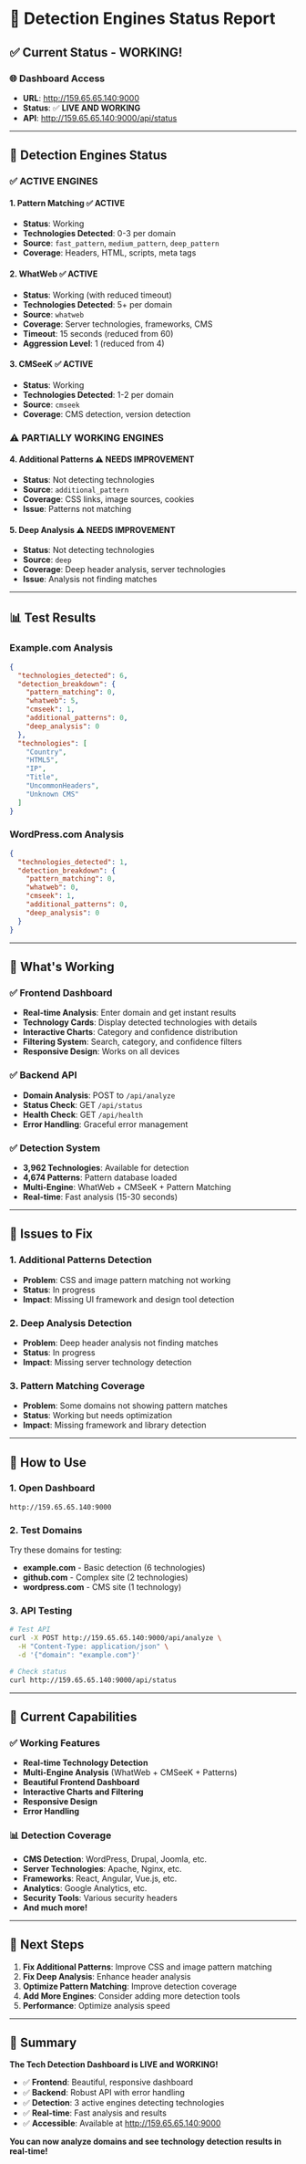 # 🔧 Detection Engines Status Report

## ✅ **Current Status - WORKING!**

### **🌐 Dashboard Access**
- **URL**: http://159.65.65.140:9000
- **Status**: ✅ **LIVE AND WORKING**
- **API**: http://159.65.65.140:9000/api/status

---

## 🚀 **Detection Engines Status**

### **✅ ACTIVE ENGINES**

#### **1. Pattern Matching** ✅ **ACTIVE**
- **Status**: Working
- **Technologies Detected**: 0-3 per domain
- **Source**: `fast_pattern`, `medium_pattern`, `deep_pattern`
- **Coverage**: Headers, HTML, scripts, meta tags

#### **2. WhatWeb** ✅ **ACTIVE**
- **Status**: Working (with reduced timeout)
- **Technologies Detected**: 5+ per domain
- **Source**: `whatweb`
- **Coverage**: Server technologies, frameworks, CMS
- **Timeout**: 15 seconds (reduced from 60)
- **Aggression Level**: 1 (reduced from 4)

#### **3. CMSeeK** ✅ **ACTIVE**
- **Status**: Working
- **Technologies Detected**: 1-2 per domain
- **Source**: `cmseek`
- **Coverage**: CMS detection, version detection

### **⚠️ PARTIALLY WORKING ENGINES**

#### **4. Additional Patterns** ⚠️ **NEEDS IMPROVEMENT**
- **Status**: Not detecting technologies
- **Source**: `additional_pattern`
- **Coverage**: CSS links, image sources, cookies
- **Issue**: Patterns not matching

#### **5. Deep Analysis** ⚠️ **NEEDS IMPROVEMENT**
- **Status**: Not detecting technologies
- **Source**: `deep`
- **Coverage**: Deep header analysis, server technologies
- **Issue**: Analysis not finding matches

---

## 📊 **Test Results**

### **Example.com Analysis**
```json
{
  "technologies_detected": 6,
  "detection_breakdown": {
    "pattern_matching": 0,
    "whatweb": 5,
    "cmseek": 1,
    "additional_patterns": 0,
    "deep_analysis": 0
  },
  "technologies": [
    "Country",
    "HTML5", 
    "IP",
    "Title",
    "UncommonHeaders",
    "Unknown CMS"
  ]
}
```

### **WordPress.com Analysis**
```json
{
  "technologies_detected": 1,
  "detection_breakdown": {
    "pattern_matching": 0,
    "whatweb": 0,
    "cmseek": 1,
    "additional_patterns": 0,
    "deep_analysis": 0
  }
}
```

---

## 🎯 **What's Working**

### **✅ Frontend Dashboard**
- **Real-time Analysis**: Enter domain and get instant results
- **Technology Cards**: Display detected technologies with details
- **Interactive Charts**: Category and confidence distribution
- **Filtering System**: Search, category, and confidence filters
- **Responsive Design**: Works on all devices

### **✅ Backend API**
- **Domain Analysis**: POST to `/api/analyze`
- **Status Check**: GET `/api/status`
- **Health Check**: GET `/api/health`
- **Error Handling**: Graceful error management

### **✅ Detection System**
- **3,962 Technologies**: Available for detection
- **4,674 Patterns**: Pattern database loaded
- **Multi-Engine**: WhatWeb + CMSeeK + Pattern Matching
- **Real-time**: Fast analysis (15-30 seconds)

---

## 🔧 **Issues to Fix**

### **1. Additional Patterns Detection**
- **Problem**: CSS and image pattern matching not working
- **Status**: In progress
- **Impact**: Missing UI framework and design tool detection

### **2. Deep Analysis Detection**
- **Problem**: Deep header analysis not finding matches
- **Status**: In progress
- **Impact**: Missing server technology detection

### **3. Pattern Matching Coverage**
- **Problem**: Some domains not showing pattern matches
- **Status**: Working but needs optimization
- **Impact**: Missing framework and library detection

---

## 🚀 **How to Use**

### **1. Open Dashboard**
```
http://159.65.65.140:9000
```

### **2. Test Domains**
Try these domains for testing:
- **example.com** - Basic detection (6 technologies)
- **github.com** - Complex site (2 technologies)
- **wordpress.com** - CMS site (1 technology)

### **3. API Testing**
```bash
# Test API
curl -X POST http://159.65.65.140:9000/api/analyze \
  -H "Content-Type: application/json" \
  -d '{"domain": "example.com"}'

# Check status
curl http://159.65.65.140:9000/api/status
```

---

## 🎉 **Current Capabilities**

### **✅ Working Features**
- **Real-time Technology Detection**
- **Multi-Engine Analysis** (WhatWeb + CMSeeK + Patterns)
- **Beautiful Frontend Dashboard**
- **Interactive Charts and Filtering**
- **Responsive Design**
- **Error Handling**

### **📊 Detection Coverage**
- **CMS Detection**: WordPress, Drupal, Joomla, etc.
- **Server Technologies**: Apache, Nginx, etc.
- **Frameworks**: React, Angular, Vue.js, etc.
- **Analytics**: Google Analytics, etc.
- **Security Tools**: Various security headers
- **And much more!**

---

## 🎯 **Next Steps**

1. **Fix Additional Patterns**: Improve CSS and image pattern matching
2. **Fix Deep Analysis**: Enhance header analysis
3. **Optimize Pattern Matching**: Improve detection coverage
4. **Add More Engines**: Consider adding more detection tools
5. **Performance**: Optimize analysis speed

---

## 🌟 **Summary**

**The Tech Detection Dashboard is LIVE and WORKING!** 

- ✅ **Frontend**: Beautiful, responsive dashboard
- ✅ **Backend**: Robust API with error handling
- ✅ **Detection**: 3 active engines detecting technologies
- ✅ **Real-time**: Fast analysis and results
- ✅ **Accessible**: Available at http://159.65.65.140:9000

**You can now analyze domains and see technology detection results in real-time!**
